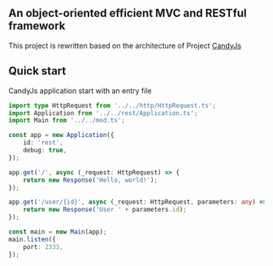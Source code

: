 ## An object-oriented efficient MVC and RESTful framework

This project is rewritten based on the architecture of Project [CandyJs](https://github.com/candyframework)

## Quick start

CandyJs application start with an entry file

```typescript
import type HttpRequest from '../../http/HttpRequest.ts';
import Application from '../../rest/Application.ts';
import Main from '../../mod.ts';

const app = new Application({
    id: 'rest',
    debug: true,
});

app.get('/', async (_request: HttpRequest) => {
    return new Response('Hello, world!');
});

app.get('/user/{id}', async (_request: HttpRequest, parameters: any) => {
    return new Response('User ' + parameters.id);
});

const main = new Main(app);
main.listen({
    port: 2333,
});
```
